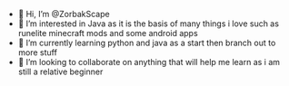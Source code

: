- 👋 Hi, I’m @ZorbakScape
- 👀 I’m interested in Java as it is the basis of many things i love such as runelite minecraft mods and some android apps 
- 🌱 I’m currently learning python and java as a start then branch out to more stuff 
- 💞️ I’m looking to collaborate on anything that will help me learn as i am still a relative beginner 

<!---
ZorbakScape/ZorbakScape is a ✨ special ✨ repository because its `README.md` (this file) appears on your GitHub profile.
You can click the Preview link to take a look at your changes.
--->
